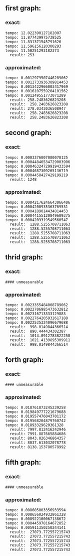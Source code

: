 ## first graph:

### exact:

    tempo: 12.022390127182007
    tempo: 11.877439975738525
    tempo: 11.831371545791626
    tempo: 11.596156120300293
    tempo: 11.50251293182373
      result: 253

### approximated:

    tempo: 0.0012979507446289062
    tempo: 0.0012733936309814453
    tempo: 0.0013422966003417969
    tempo: 0.0016107559204101562
    tempo: 0.001249551773071289
      result: 258.2483626823208
      result:  258.2483626823208
      result: 278.0343036508947
      result:  258.2483626823208
      result:  258.2483626823208

## second graph:

### exact:

    tempo: 0.0003376007080078125
    tempo: 0.00044846534729003906
    tempo: 0.00046324729919433594
    tempo: 0.0004687309265136719
    tempo: 0.0004458427429199219
      result: 1248

### approximated:

    tempo: 0.00042176246643066406
    tempo: 0.0004200935363769531
    tempo: 0.0004189014434814453
    tempo: 0.00044155120849609375
    tempo: 0.0004203319549560547
      result:  1288.5255708711063
      result:  1288.5255708711063
      result:  1288.5255708711063
      result:  1288.5255708711063
      result:  1288.5255708711063

## thrid graph:

### exact:

    #### unmeasurable

### approximated:

    tempo: 0.0023355484008789062
    tempo: 0.0022706985473632812
    tempo: 0.002316713333129883
    tempo: 0.0022764205932617188
    tempo: 0.0022535324096679688
      result:  998.0149844366514
      result:  890.444434302387
      result:  1014.0912783822258
      result:  1021.4139895309911
      result:  998.0149844366514

## forth graph:

### exact:

    #### unmeasurable

### approximated:

    tempo: 0.018761873245239258
    tempo: 0.019849777221679688
    tempo: 0.019557476043701172
    tempo: 0.019568204879760742
    tempo: 0.01893329620361328
      result: 7997.812416242946
      result: 7991.887665884686
      result: 8043.026346864357
      result: 8037.613032078778
      result: 8138.153780578992

## fifth graph:

### exact:

    #### unmeasurable

### approximated:

    tempo: 0.008605003356933594
    tempo: 0.008656024932861328
    tempo: 0.008922100067138672
    tempo: 0.008445978164672852
    tempo: 0.005911350250244141
      result:  27073.772557215743
      result:  27073.772557215743
      result:  27073.772557215743
      result:  27073.772557215743
      result:  27073.772557215743
